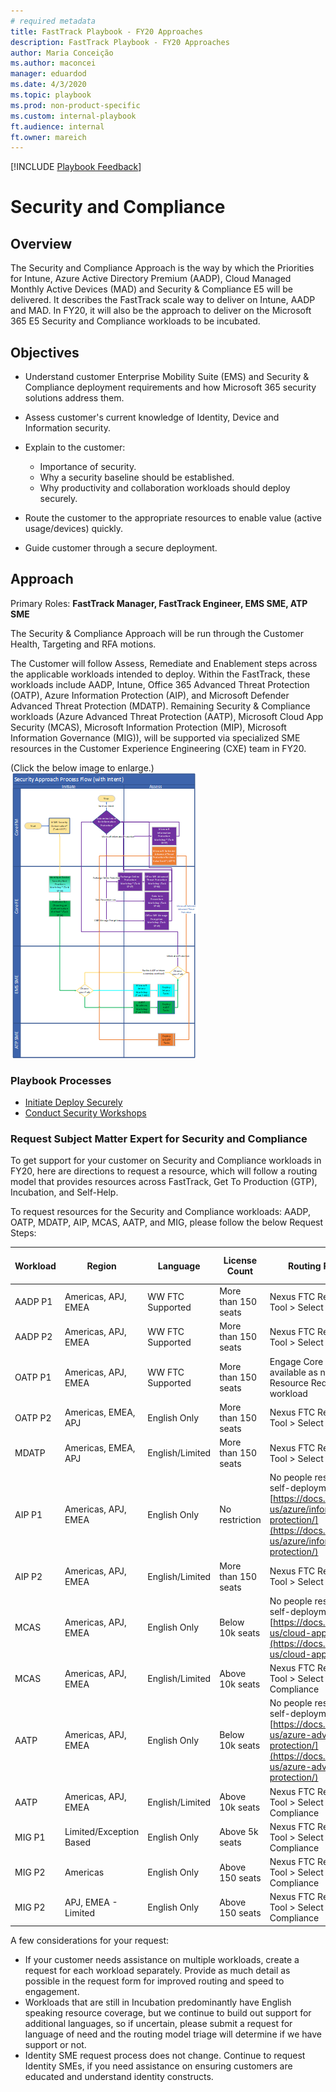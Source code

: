 ```yaml
---  
# required metadata  
title: FastTrack Playbook - FY20 Approaches
description: FastTrack Playbook - FY20 Approaches
author: Maria Conceição
ms.author: maconcei
manager: eduardod  
ms.date: 4/3/2020  
ms.topic: playbook  
ms.prod: non-product-specific  
ms.custom: internal-playbook  
ft.audience: internal  
ft.owner: mareich
---  
```

[!INCLUDE [Playbook Feedback](./includes/questions-feedback.md)]

# Security and Compliance

## Overview

The Security and Compliance Approach is the way by which the Priorities for Intune, Azure Active Directory Premium (AADP), Cloud Managed Monthly Active Devices (MAD) and Security & Compliance E5 will be delivered. It describes the FastTrack scale way to deliver on Intune, AADP and MAD. In FY20, it will also be the approach to deliver on the Microsoft 365 E5 Security and Compliance workloads to be incubated.

## Objectives

-  Understand customer Enterprise Mobility Suite (EMS) and Security & Compliance deployment requirements and how Microsoft 365 security solutions address them.

-  Assess customer's current knowledge of Identity, Device and Information security.

-  Explain to the customer:
    -  Importance of security.
    -  Why a security baseline should be established.
    -  Why productivity and collaboration workloads should deploy securely.

-  Route the customer to the appropriate resources to enable value (active usage/devices) quickly.

-  Guide customer through a secure deployment.

## Approach
Primary Roles: **FastTrack Manager, FastTrack Engineer, EMS SME, ATP SME**
 
The Security & Compliance Approach will be run through the Customer Health, Targeting and RFA motions.

The Customer will follow Assess, Remediate and Enablement steps across the applicable workloads intended to deploy. Within the FastTrack, these workloads include AADP, Intune, Office 365 Advanced Threat Protection (OATP), Azure Information Protection (AIP), and Microsoft Defender Advanced Threat Protection (MDATP).  Remaining Security & Compliance workloads (Azure Advanced Threat Protection (AATP), Microsoft Cloud App Security (MCAS), Microsoft Information Protection (MIP), Microsoft Information Governance (MIG)), will be supported via specialized SME resources in the Customer Experience Engineering (CXE) team in FY20.

(Click the below image to enlarge.)  
[![security-process-flow](media/security-process-flow-small.png)](media/security-process-flow-large.png)

### Playbook Processes

-  [Initiate Deploy Securely](initiate-deploy-securely.md)
-  [Conduct Security Workshops](assess-conduct-security-workshops.md)

### Request Subject Matter Expert for Security and Compliance
To get support for your customer on Security and Compliance workloads in FY20, here are directions to request a resource, which will follow a routing model that provides resources across FastTrack, Get To Production (GTP), Incubation, and Self-Help.  

To request resources for the Security and Compliance workloads: AADP, OATP, MDATP, AIP, MCAS, AATP, and MIG, please follow the below Request Steps:  
 
| Workload | Region | Language | License Count | Routing Request Steps | Which team supports? |
| - | - | - | - | - | - |
| AADP P1 | Americas, APJ, EMEA | WW FTC Supported | More than 150 seats | Nexus FTC Resource Request Tool > Select AADP workload | EMS SME |
| AADP P2 | Americas, APJ, EMEA | WW FTC Supported | More than 150 seats | Nexus FTC Resource Request Tool > Select AADP workload | Identity SME/EMS SME |
| OATP P1 | Americas, APJ, EMEA | WW FTC Supported | More than 150 seats | Engage Core FM and FE - SME available as needed. Nexus FTC Resource Request Tool > OATP workload | CSS S&C SME |
| OATP P2 | Americas, EMEA, APJ | English Only | More than 150 seats | Nexus FTC Resource Request Tool > Select OATP workload | ATP SME or CAT |
| MDATP | Americas, EMEA, APJ | English/Limited | More than 150 seats | Nexus FTC Resource Request Tool > Select MDATP workload | ATP SME or CAT |
| AIP P1 | Americas, APJ, EMEA | English Only | No restriction | No people resources available - self-deployment guidance: [https://docs.microsoft.com/en-us/azure/information-protection/](https://docs.microsoft.com/en-us/azure/information-protection/) | N/A |
| AIP P2 | Americas, APJ, EMEA | English/Limited | More than 150 seats | Nexus FTC Resource Request Tool > Select AIP workload | EMS SME |
| MCAS | Americas, APJ, EMEA | English Only | Below 10k seats | No people resources available - self-deployment guidance: [https://docs.microsoft.com/en-us/cloud-app-security/](https://docs.microsoft.com/en-us/cloud-app-security/) | N/A |
| MCAS | Americas, APJ, EMEA | English/Limited | Above 10k seats | Nexus FTC Resource Request Tool > Select Security and Compliance  | GTP |
| AATP | Americas, APJ, EMEA | English Only | Below 10k seats | No people resources available - self-deployment guidance: [https://docs.microsoft.com/en-us/azure-advanced-threat-protection/](https://docs.microsoft.com/en-us/azure-advanced-threat-protection/) | N/A |
| AATP | Americas, APJ, EMEA | English/Limited | Above 10k seats | Nexus FTC Resource Request Tool > Select Security and Compliance  | GTP |
| MIG P1 | Limited/Exception Based | English Only | Above 5k seats | Nexus FTC Resource Request Tool > Select Security and Compliance  | Incubation SME |
| MIG P2 | Americas | English Only | Above 150 seats | Nexus FTC Resource Request Tool > Select Security and Compliance  | Incubation SME |
| MIG P2 | APJ, EMEA - Limited | English Only | Above 150 seats | Nexus FTC Resource Request Tool > Select Security and Compliance  | Incubation SME |


A few considerations for your request: 
- If your customer needs assistance on multiple workloads, create a request for each workload separately. Provide as much detail as possible in the request form for improved routing and speed to engagement.  
- Workloads that are still in Incubation predominantly have English speaking resource coverage, but we continue to build out support for additional languages, so if uncertain, please submit a request for language of need and the routing model triage will determine if we have support or not. 
- Identity SME request process does not change. Continue to request Identity SMEs, if you need assistance on ensuring customers are educated and understand identity constructs.

